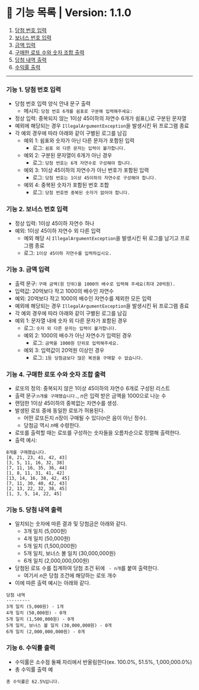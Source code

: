 # 📃 기능 목록 | Version: 1.1.0

1. [당첨 번호 입력](#기능-1-당첨-번호-입력)
2. [보너스 번호 입력](#기능-2-보너스-번호-입력)
3. [금액 입력](#기능-3-금액-입력)
4. [구매한 로또 수와 숫자 조합 출력](#기능-4-구매한-로또-수와-숫자-조합-출력)
5. [당첨 내역 출력](#기능-5-당첨-내역-출력)
6. [수익률 출력](#기능-6-수익률-출력)

___

### 기능 1. 당첨 번호 입력
- 당첨 번호 입력 양식 안내 문구 출력
  - 메시지: `당첨 번호 6개를 쉼표로 구분해 입력해주세요: `
- 정상 입력: 중복되지 않는 1이상 45이하의 자연수 6개가 쉼표(,)로 구분된 문자열
- 예외에 해당되는 경우 `IllegalArgumentException`을 발생시킨 뒤 프로그램 종료
- 각 예외 경우에 따라 아래와 같이 구별된 로그를 남김
  - 예외 1: 쉼표와 숫자가 아닌 다른 문자가 포함된 입력
    * 로그: `쉼표 외 다른 문자는 입력이 불가합니다.`
  - 예외 2: 구분된 문자열이 6개가 아닌 경우
    * 로그: `당첨 번호는 6개 자연수로 구성해야 합니다.`
  - 예외 3: 1이상 45이하의 자연수가 아닌 번호가 포함된 입력
    * 로그: `당첨 번호는 1이상 45이하의 자연수로 구성해야 합니다.`
  - 예외 4: 중복된 숫자가 포함된 번호 조합
    * 로그: `당첨 번호엔 중복된 숫자가 없어야 합니다.`

### 기능 2. 보너스 번호 입력
- 정상 입력: 1이상 45이하 자연수 하나
- 예외: 1이상 45이하 자연수 외 다른 입력
  * 예외 해당 시 `IllegalArgumentException`을 발생시킨 뒤 로그를 남기고 프로그램 종료
  * 로그: `1이상 45이하 자연수를 입력하십시오.`

### 기능 3. 금액 입력
- 출력 문구: `구매 금액(원 단위)을 1000의 배수로 입력해 주세요(최대 20억원).`
- 입력값: 20억보다 작고 1000의 배수인 자연수
- 예외: 20억보다 작고 1000의 배수인 자연수를 제외한 모든 입력
- 예외에 해당되는 경우 `IllegalArgumentException`을 발생시킨 뒤 프로그램 종료
- 각 예외 경우에 따라 아래와 같이 구별된 로그를 남김
- 예외 1: 문자열 내에 숫자 외 다른 문자가 포함된 경우
    * 로그: `숫자 외 다른 문자는 입력이 불가합니다.`
  - 예외 2: 1000의 배수가 아닌 자연수가 입력된 경우
    * 로그: `금액을 1000원 단위로 입력해주세요.`
  - 예외 3: 입력값이 20억원 이상인 경우
    * 로그: `1등 당첨금보다 많은 복권을 구매할 수 없습니다.`

### 기능 4. 구매한 로또 수와 숫자 조합 출력
- 로또의 정의: 중복되지 않은 1이상 45이하의 자연수 6개로 구성된 리스트
- 출력 문구:`n개를 구매했습니다.`, *n*은 입력 받은 금액을 1000으로 나눈 수
- 랜덤한 1이상 45이하의 중복없는 자연수를 생성.
- 발생된 로또 중에 동일한 로또가 허용된다.
  * 어떤 로또든지 *n*장이 구매될 수 있다(*n*은 음이 아닌 정수).
  * 당첨금 역시 *n*배 수령한다.
- 로또를 출력할 때는 로또를 구성하는 숫자들을 오름차순으로 정렬해 출력한다.
- 출력 예시:
```
8개를 구매했습니다.
[8, 21, 23, 41, 42, 43] 
[3, 5, 11, 16, 32, 38] 
[7, 11, 16, 35, 36, 44] 
[1, 8, 11, 31, 41, 42] 
[13, 14, 16, 38, 42, 45] 
[7, 11, 30, 40, 42, 43] 
[2, 13, 22, 32, 38, 45] 
[1, 3, 5, 14, 22, 45]
```
### 기능 5. 당첨 내역 출력
- 일치되는 숫자에 따른 결과 및 당첨금은 아래와 같다.
  * 3개 일치 (5,000원)
  * 4개 일치 (50,000원)
  * 5개 일치 (1,500,000원)
  * 5개 일치, 보너스 볼 일치 (30,000,000원)
  * 6개 일치 (2,000,000,000원)
- 당첨된 로또 수를 집계하여 당첨 조건 뒤에 ` - n개`를 붙여 출력한다.
  * 여기서 *n*은 당첨 조건에 해당하는 로또 개수
- 이에 따른 출력 예시는 아래와 같다.
```
당첨 내역
---------
3개 일치 (5,000원) - 1개
4개 일치 (50,000원) - 0개
5개 일치 (1,500,000원) - 0개
5개 일치, 보너스 볼 일치 (30,000,000원) - 0개
6개 일치 (2,000,000,000원) - 0개
```

### 기능 6. 수익률 출력
- 수익률은 소수점 둘째 자리에서 반올림한다(ex. 100.0%, 51.5%, 1,000,000.0%)
- 총 수익률 출력 예
```
총 수익률은 62.5%입니다.
```